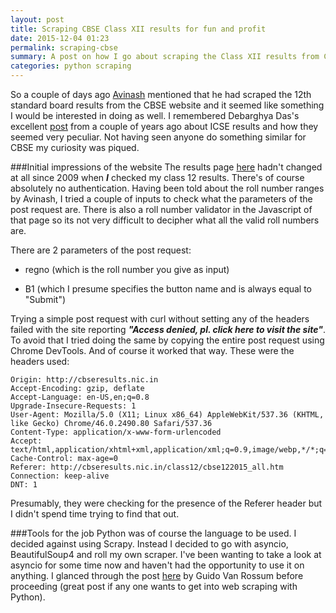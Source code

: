 ```yaml
---
layout: post
title: Scraping CBSE Class XII results for fun and profit
date: 2015-12-04 01:23
permalink: scraping-cbse
summary: A post on how I go about scraping the Class XII results from CBSE's results website using Python and asyncio.
categories: python scraping
---
```


So a couple of days ago [Avinash](avi.im) mentioned that he had scraped the 12th standard board results from the CBSE website and it seemed like something I would be interested in doing as well. I remembered Debarghya Das's excellent [post](https://deedy.quora.com/Hacking-into-the-Indian-Education-System) from a couple of years ago about ICSE results and how they seemed very peculiar. Not having seen anyone do something similar for CBSE my curiosity was piqued.

###Initial impressions of the website
The results page [here](http://cbseresults.nic.in/class12/cbse122015_all.htm) hadn't changed at all since 2009 when ***I*** checked my class 12 results. There's of course absolutely no authentication. Having been told about the roll number ranges by Avinash, I tried a couple of inputs to check what the parameters of the post request are. There is also a roll number validator in the Javascript of that page so its not very difficult to decipher what all the valid roll numbers are.

There are 2 parameters of the post request:

* regno (which is the roll number you give as input)

* B1 (which I presume specifies the button name and is always equal to "Submit")

Trying a simple post request with curl without setting any of the headers failed with the site reporting ***"Access denied, pl. click here to visit the site"***. To avoid that I tried doing the same by copying the entire post request using Chrome DevTools. And of course it worked that way. These were the headers used:

```
Origin: http://cbseresults.nic.in
Accept-Encoding: gzip, deflate
Accept-Language: en-US,en;q=0.8
Upgrade-Insecure-Requests: 1
User-Agent: Mozilla/5.0 (X11; Linux x86_64) AppleWebKit/537.36 (KHTML, like Gecko) Chrome/46.0.2490.80 Safari/537.36
Content-Type: application/x-www-form-urlencoded
Accept: text/html,application/xhtml+xml,application/xml;q=0.9,image/webp,*/*;q=0.8
Cache-Control: max-age=0
Referer: http://cbseresults.nic.in/class12/cbse122015_all.htm
Connection: keep-alive
DNT: 1
```

Presumably, they were checking for the presence of the Referer header but I didn't spend time trying to find that out.

###Tools for the job
Python was of course the language to be used. I decided against using Scrapy. Instead I decided to go with asyncio, BeautifulSoup4 and roll my own scraper. I've been wanting to take a look at asyncio for some time now and haven't had the opportunity to use it on anything. I glanced through the post [here](http://aosabook.org/en/500L/a-web-crawler-with-asyncio-coroutines.html) by Guido Van Rossum before proceeding (great post if any one wants to get into web scraping with Python).
